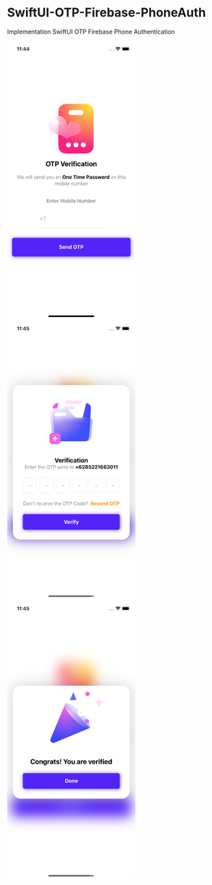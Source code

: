 # SwiftUI-OTP-Firebase-PhoneAuth

Implementation SwiftUI OTP Firebase Phone Authentication

<img src="https://github.com/luthfipun/SwiftUI-OTP-Firebase-PhoneAuth/blob/main/ss1.png" width="300" /> <img src="https://github.com/luthfipun/SwiftUI-OTP-Firebase-PhoneAuth/blob/main/ss2.png" width="300" /> <img src="https://github.com/luthfipun/SwiftUI-OTP-Firebase-PhoneAuth/blob/main/ss3.png" width="300" />
